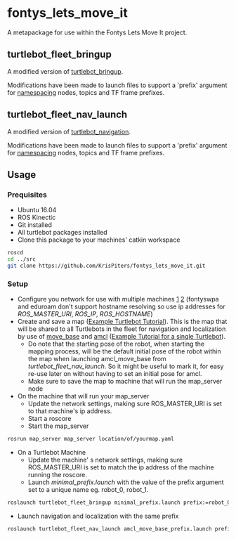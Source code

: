 # fontys_lets_move_it

A metapackage for use within the Fontys Lets Move It project.

## turtlebot_fleet_bringup

A modified version of [turtlebot_bringup](http://wiki.ros.org/turtlebot_bringup).

Modifications have been made to launch files to support a 'prefix' argument for [namespacing](http://wiki.ros.org/Names) nodes, topics and TF frame prefixes.


## turtlebot_fleet_nav_launch

A modified version of [turtlebot_navigation](http://wiki.ros.org/turtlebot_navigation).

Modifications have been made to launch files to support a 'prefix' argument for [namespacing](http://wiki.ros.org/Names) nodes, topics and TF frame prefixes.


## Usage

### Prequisites
- Ubuntu 16.04
- ROS Kinectic
- Git installed
- All turtlebot packages installed
- Clone this package to your machines' catkin workspace
```bash
roscd
cd ../src
git clone https://github.com/KrisPiters/fontys_lets_move_it.git
```

### Setup
- Configure you network for use with multiple machines [1](http://wiki.ros.org/ROS/NetworkSetup) [2](http://wiki.ros.org/ROS/Tutorials/MultipleMachines) (fontyswpa and eduroam don't support hostname resolving so use ip addresses for *ROS_MASTER_URI*, *ROS_IP*, *ROS_HOSTNAME*)
- Create and save a map ([Example Turtlebot Tutorial](http://wiki.ros.org/turtlebot_navigation/Tutorials/indigo/Build%20a%20map%20with%20SLAM)). This is the map that will be shared to all Turtlebots in the fleet for navigation and localization by use of [move_base](http://wiki.ros.org/move_base) and [amcl](http://wiki.ros.org/amcl) ([Example Tutorial for a single Turtlebot](http://wiki.ros.org/turtlebot_navigation/Tutorials/indigo/Autonomously%20navigate%20in%20a%20known%20map)).
  - Do note that the starting pose of the robot, when starting the mapping process, will be the default initial pose of the robot within the map when launching amcl_move_base from *turtlebot_fleet_nav_launch*. So it might be useful to mark it, for easy re-use later on without having to set an initial pose for amcl.
  - Make sure to save the map to machine that will run the map_server node
- On the machine that will run your map_server
  - Update the network settings, making sure ROS_MASTER_URI is set to that machine's ip address.
  - Start a roscore
  - Start the map_server
```bash
rosrun map_server map_server location/of/yourmap.yaml
```
- On a Turtlebot Machine
  - Update the machine' s network settings, making sure ROS_MASTER_URI is set to match the ip address of the machine running the roscore.
  - Launch *minimal_prefix.launch* with the value of the prefix argument set to a unique name eg. robot_0, robot_1.
```bash
roslaunch turtlebot_fleet_bringup minimal_prefix.launch prefix:=robot_0
```
  - Launch navigation and localization with the same prefix
```bash
roslaunch turtlebot_fleet_nav_launch amcl_move_base_prefix.launch prefix:=robot_0
```

  
 
